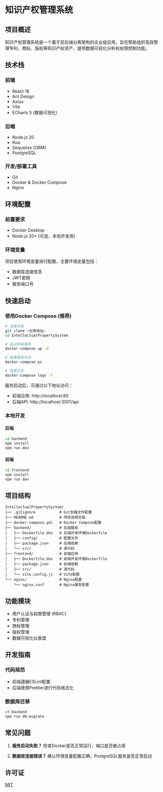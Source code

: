 # 知识产权管理系统

## 项目概述
知识产权管理系统是一个基于前后端分离架构的企业级应用，旨在帮助组织高效管理专利、商标、版权等知识产权资产，提供数据可视化分析和权限控制功能。

## 技术栈

### 前端
- React 18
- Ant Design
- Axios
- Vite
- ECharts 5 (数据可视化)

### 后端
- Node.js 20
- Koa
- Sequelize (ORM)
- PostgreSQL

### 开发/部署工具
- Git
- Docker & Docker Compose
- Nginx

## 环境配置

### 前置要求
- Docker Desktop
- Node.js 20+ (可选，本地开发用)

### 环境变量
项目使用环境变量进行配置，主要环境变量包括：
- 数据库连接信息
- JWT密钥
- 服务端口号

## 快速启动

### 使用Docker Compose (推荐)
```bash
# 克隆仓库
git clone <仓库地址>
cd IntellectualPropertySystem

# 启动所有服务
docker-compose up -d

# 查看服务状态
docker-compose ps

# 查看日志
docker-compose logs -f
```

服务启动后，可通过以下地址访问：
- 前端应用: http://localhost:80
- 后端API: http://localhost:3001/api

### 本地开发

#### 后端
```bash
cd backend
npm install
npm run dev
```

#### 前端
```bash
cd frontend
npm install
npm run dev
```

## 项目结构
```
IntellectualPropertySystem/
├── .gitignore           # Git忽略文件配置
├── README.md            # 项目说明文档
├── docker-compose.yml   # Docker Compose配置
├── backend/             # 后端服务
│   ├── Dockerfile.dev   # 后端开发环境Dockerfile
│   ├── config/          # 配置文件
│   ├── package.json     # 后端依赖
│   └── src/             # 源代码
├── frontend/            # 前端应用
│   ├── Dockerfile.dev   # 前端开发环境Dockerfile
│   ├── package.json     # 前端依赖
│   ├── src/             # 源代码
│   └── vite.config.js   # Vite配置
└── nginx/               # Nginx配置
    └── nginx.conf       # Nginx服务配置
```

## 功能模块
- 用户认证与权限管理 (RBAC)
- 专利管理
- 商标管理
- 版权管理
- 数据可视化仪表盘

## 开发指南

### 代码规范
- 前端遵循ESLint配置
- 后端使用Prettier进行代码格式化

### 数据库迁移
```bash
cd backend
npm run db:migrate
```

## 常见问题

1. **服务启动失败？**
   检查Docker是否正常运行，端口是否被占用

2. **数据库连接错误？**
   确认环境变量配置正确，PostgreSQL服务是否正常启动

## 许可证
[MIT](LICENSE)